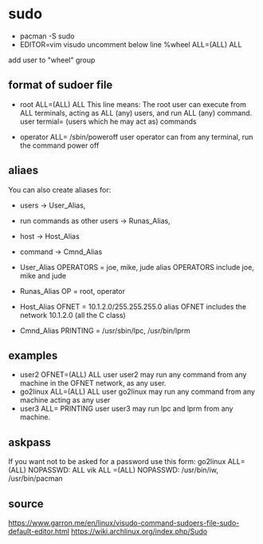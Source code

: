 # sudo

- pacman -S sudo
- EDITOR=vim visudo
uncomment below line
%wheel ALL=(ALL) ALL

add user to "wheel" group

## format of sudoer file
- root ALL=(ALL) ALL
This line means: The root user can execute from ALL terminals, acting as ALL (any) users, and run ALL (any) command.
user termial= (users which he may act as) commands

- operator ALL= /sbin/poweroff
user operator can from any terminal, run the command power off

## aliaes
You can also create aliases for:
- users -> User_Alias,
- run commands as other users -> Runas_Alias,
- host -> Host_Alias
- command -> Cmnd_Alias

- User_Alias OPERATORS = joe, mike, jude
alias OPERATORS include joe, mike and jude
- Runas_Alias OP = root, operator
- Host_Alias OFNET = 10.1.2.0/255.255.255.0
alias OFNET includes the network 10.1.2.0 (all the C class)
- Cmnd_Alias PRINTING = /usr/sbin/lpc, /usr/bin/lprm


## examples
- user2 OFNET=(ALL) ALL
user user2 may run any command from any machine in the
OFNET network, as any user.
- go2linux ALL=(ALL) ALL
user go2linux may run any command from any machine acting
 as any user
- user3 ALL= PRINTING
user user3 may run lpc and lprm from any machine.



## askpass
If you want not to be asked for a password use this form:
go2linux ALL=(ALL) NOPASSWD: ALL
vik ALL =(ALL) NOPASSWD: /usr/bin/iw, /usr/bin/pacman




## source
https://www.garron.me/en/linux/visudo-command-sudoers-file-sudo-default-editor.html
https://wiki.archlinux.org/index.php/Sudo

